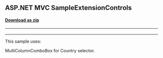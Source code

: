 ## ASP.NET MVC SampleExtensionControls
#### [Download as zip](https://downgit.github.io/#/home?url=https://github.com/GrapeCity/ComponentOne-ASPNET-MVC-Samples/tree/master/SampleExtensionControls)
____
#### 
____

This sample uses:

MultiColumnComboBox for Country selector.
